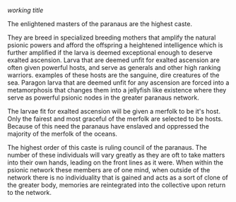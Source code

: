 *working title*

The enlightened masters of the paranaus are the highest caste.

They are breed in specialized breeding mothers that amplify the natural psionic powers and afford the offspring a heightened intelligence which is further amplified if the larva is deemed exceptional enough to deserve exalted ascension. Larva that are deemed unfit for exalted ascension are often given powerful hosts, and serve as generals and other high ranking warriors. examples of these hosts are the sanguine, dire creatures of the sea. Paragon larva that are deemed unfit for any ascension are forced into a metamorphosis that changes them into a jellyfish like existence where they serve as powerful psionic nodes in the greater paranaus network.  

The larvae fit for exalted ascension will be given a merfolk to be it's host. Only the fairest and most graceful of the merfolk are selected to be hosts. Because of this need the paranaus have enslaved and oppressed the majority of the merfolk of the oceans.

The highest order of this caste is ruling council of the paranaus. The number of these individuals will vary greatly as they are oft to take matters into their own hands, leading on the front lines as it were. When within the psionic network these members are of one mind, when outside of the network there is no individuality that is gained and acts as a sort of clone of the greater body, memories are reintegrated into the collective upon return to the network. 